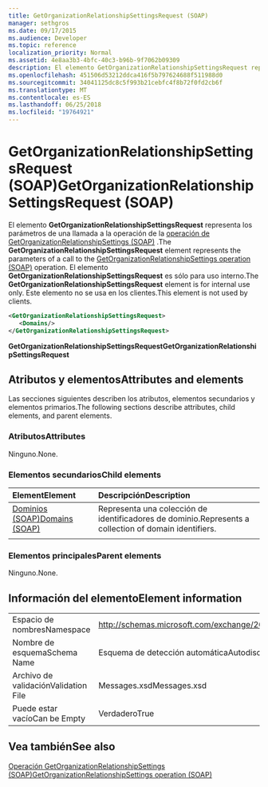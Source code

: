 ```yaml
---
title: GetOrganizationRelationshipSettingsRequest (SOAP)
manager: sethgros
ms.date: 09/17/2015
ms.audience: Developer
ms.topic: reference
localization_priority: Normal
ms.assetid: 4e8aa3b3-4bfc-40c3-b96b-9f7062b09309
description: El elemento GetOrganizationRelationshipSettingsRequest representa los parámetros de una llamada a la operación de operación (SOAP) GetOrganizationRelationshipSettings. El elemento GetOrganizationRelationshipSettingsRequest es sólo para uso interno. Este elemento no se usa en los clientes.
ms.openlocfilehash: 451506d53212ddca416f5b797624688f511988d0
ms.sourcegitcommit: 34041125dc8c5f993b21cebfc4f8b72f0fd2cb6f
ms.translationtype: MT
ms.contentlocale: es-ES
ms.lasthandoff: 06/25/2018
ms.locfileid: "19764921"
---
```

# <a name="getorganizationrelationshipsettingsrequest-soap"></a><span data-ttu-id="ad5f9-105">GetOrganizationRelationshipSettingsRequest (SOAP)</span><span class="sxs-lookup"><span data-stu-id="ad5f9-105">GetOrganizationRelationshipSettingsRequest (SOAP)</span></span>

<span data-ttu-id="ad5f9-106">El elemento **GetOrganizationRelationshipSettingsRequest** representa los parámetros de una llamada a la operación de la [operación de GetOrganizationRelationshipSettings (SOAP)](getorganizationrelationshipsettings-operation-soap.md) .</span><span class="sxs-lookup"><span data-stu-id="ad5f9-106">The **GetOrganizationRelationshipSettingsRequest** element represents the parameters of a call to the [GetOrganizationRelationshipSettings operation (SOAP)](getorganizationrelationshipsettings-operation-soap.md) operation.</span></span> <span data-ttu-id="ad5f9-107">El elemento **GetOrganizationRelationshipSettingsRequest** es sólo para uso interno.</span><span class="sxs-lookup"><span data-stu-id="ad5f9-107">The **GetOrganizationRelationshipSettingsRequest** element is for internal use only.</span></span> <span data-ttu-id="ad5f9-108">Este elemento no se usa en los clientes.</span><span class="sxs-lookup"><span data-stu-id="ad5f9-108">This element is not used by clients.</span></span> 
  
```XML
<GetOrganizationRelationshipSettingsRequest>
   <Domains/>
</GetOrganizationRelationshipSettingsRequest>
```

 <span data-ttu-id="ad5f9-109">**GetOrganizationRelationshipSettingsRequest**</span><span class="sxs-lookup"><span data-stu-id="ad5f9-109">**GetOrganizationRelationshipSettingsRequest**</span></span>
## <a name="attributes-and-elements"></a><span data-ttu-id="ad5f9-110">Atributos y elementos</span><span class="sxs-lookup"><span data-stu-id="ad5f9-110">Attributes and elements</span></span>

<span data-ttu-id="ad5f9-111">Las secciones siguientes describen los atributos, elementos secundarios y elementos primarios.</span><span class="sxs-lookup"><span data-stu-id="ad5f9-111">The following sections describe attributes, child elements, and parent elements.</span></span>
  
### <a name="attributes"></a><span data-ttu-id="ad5f9-112">Atributos</span><span class="sxs-lookup"><span data-stu-id="ad5f9-112">Attributes</span></span>

<span data-ttu-id="ad5f9-113">Ninguno.</span><span class="sxs-lookup"><span data-stu-id="ad5f9-113">None.</span></span>
  
### <a name="child-elements"></a><span data-ttu-id="ad5f9-114">Elementos secundarios</span><span class="sxs-lookup"><span data-stu-id="ad5f9-114">Child elements</span></span>

|<span data-ttu-id="ad5f9-115">**Element**</span><span class="sxs-lookup"><span data-stu-id="ad5f9-115">**Element**</span></span>|<span data-ttu-id="ad5f9-116">**Descripción**</span><span class="sxs-lookup"><span data-stu-id="ad5f9-116">**Description**</span></span>|
|:-----|:-----|
|[<span data-ttu-id="ad5f9-117">Dominios (SOAP)</span><span class="sxs-lookup"><span data-stu-id="ad5f9-117">Domains (SOAP)</span></span>](domains-soap.md) <br/> |<span data-ttu-id="ad5f9-118">Representa una colección de identificadores de dominio.</span><span class="sxs-lookup"><span data-stu-id="ad5f9-118">Represents a collection of domain identifiers.</span></span>  <br/> |
|||
   
### <a name="parent-elements"></a><span data-ttu-id="ad5f9-119">Elementos principales</span><span class="sxs-lookup"><span data-stu-id="ad5f9-119">Parent elements</span></span>

<span data-ttu-id="ad5f9-120">Ninguno.</span><span class="sxs-lookup"><span data-stu-id="ad5f9-120">None.</span></span>
  
## <a name="element-information"></a><span data-ttu-id="ad5f9-121">Información del elemento</span><span class="sxs-lookup"><span data-stu-id="ad5f9-121">Element information</span></span>

|||
|:-----|:-----|
|<span data-ttu-id="ad5f9-122">Espacio de nombres</span><span class="sxs-lookup"><span data-stu-id="ad5f9-122">Namespace</span></span>  <br/> |http://schemas.microsoft.com/exchange/2010/Autodiscover  <br/> |
|<span data-ttu-id="ad5f9-123">Nombre de esquema</span><span class="sxs-lookup"><span data-stu-id="ad5f9-123">Schema Name</span></span>  <br/> |<span data-ttu-id="ad5f9-124">Esquema de detección automática</span><span class="sxs-lookup"><span data-stu-id="ad5f9-124">Autodiscover schema</span></span>  <br/> |
|<span data-ttu-id="ad5f9-125">Archivo de validación</span><span class="sxs-lookup"><span data-stu-id="ad5f9-125">Validation File</span></span>  <br/> |<span data-ttu-id="ad5f9-126">Messages.xsd</span><span class="sxs-lookup"><span data-stu-id="ad5f9-126">Messages.xsd</span></span>  <br/> |
|<span data-ttu-id="ad5f9-127">Puede estar vacío</span><span class="sxs-lookup"><span data-stu-id="ad5f9-127">Can be Empty</span></span>  <br/> |<span data-ttu-id="ad5f9-128">Verdadero</span><span class="sxs-lookup"><span data-stu-id="ad5f9-128">True</span></span>  <br/> |
   
## <a name="see-also"></a><span data-ttu-id="ad5f9-129">Vea también</span><span class="sxs-lookup"><span data-stu-id="ad5f9-129">See also</span></span>



[<span data-ttu-id="ad5f9-130">Operación GetOrganizationRelationshipSettings (SOAP)</span><span class="sxs-lookup"><span data-stu-id="ad5f9-130">GetOrganizationRelationshipSettings operation (SOAP)</span></span>](getorganizationrelationshipsettings-operation-soap.md)

